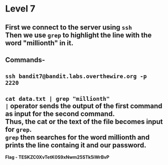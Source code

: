 # Level 7
First we connect to the server using `ssh`<br/>
Then we use `grep` to highlight the line with the word "millionth" in it.
---
Commands-
---
`ssh bandit7@bandit.labs.overthewire.org -p 2220`
---
`cat data.txt | grep "millionth"`<br/>
`|` operator sends the output of the first command as input for the second command.<br/>
Thus, the cat or the text of the file becomes input for `grep`.<br/>
`grep` then searches for the word millionth and prints the line containg it and our password.
---
**Flag - TESKZC0XvTetK0S9xNwm25STk5iWrBvP**